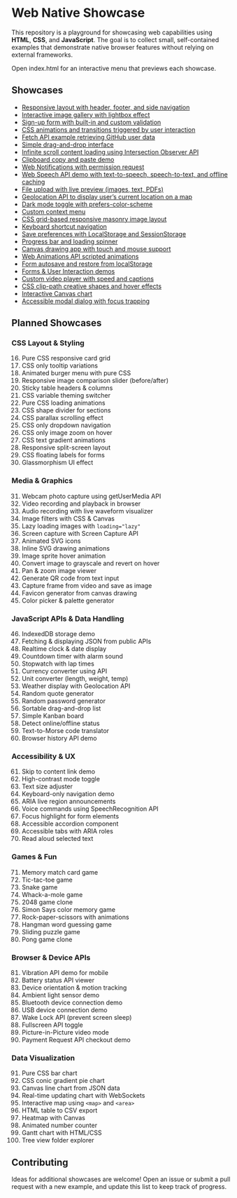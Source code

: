 # Web Native Showcase

This repository is a playground for showcasing web capabilities using **HTML**, **CSS**, and **JavaScript**. The goal is to collect small, self-contained examples that demonstrate native browser features without relying on external frameworks.

Open index.html for an interactive menu that previews each showcase.

## Showcases

- [Responsive layout with header, footer, and side navigation](responsive-layout/)
- [Interactive image gallery with lightbox effect](image-gallery/)
- [Sign-up form with built-in and custom validation](form-validation/)
- [CSS animations and transitions triggered by user interaction](css-animations/)
- [Fetch API example retrieving GitHub user data](github-fetch/)
- [Simple drag-and-drop interface](drag-and-drop/)
- [Infinite scroll content loading using Intersection Observer API](infinite-scroll/)
- [Clipboard copy and paste demo](clipboard/)
- [Web Notifications with permission request](web-notifications/)
- [Web Speech API demo with text-to-speech, speech-to-text, and offline caching](web-speech/)
- [File upload with live preview (images, text, PDFs)](file-upload-preview/)
- [Geolocation API to display user’s current location on a map](geolocation/)
- [Dark mode toggle with prefers-color-scheme](dark-mode-toggle/)
- [Custom context menu](custom-context-menu/)
- [CSS grid-based responsive masonry image layout](css-grid-masonry/)
- [Keyboard shortcut navigation](keyboard-shortcuts/)
- [Save preferences with LocalStorage and SessionStorage](storage-preferences/)
- [Progress bar and loading spinner](progress-loading/)
- [Canvas drawing app with touch and mouse support](canvas-drawing/)
- [Web Animations API scripted animations](web-animations/)
- [Form autosave and restore from localStorage](form-autosave/)
- [Forms & User Interaction demos](forms-user-interaction/)
- [Custom video player with speed and captions](video-player/)
- [CSS clip-path creative shapes and hover effects](clip-path/)
- [Interactive Canvas chart](canvas-svg-charts/)
- [Accessible modal dialog with focus trapping](modal-dialog/)

## Planned Showcases

### CSS Layout & Styling
16. Pure CSS responsive card grid  
17. CSS only tooltip variations  
18. Animated burger menu with pure CSS  
19. Responsive image comparison slider (before/after)  
20. Sticky table headers & columns  
21. CSS variable theming switcher  
22. Pure CSS loading animations  
23. CSS shape divider for sections  
24. CSS parallax scrolling effect  
25. CSS only dropdown navigation  
26. CSS only image zoom on hover  
27. CSS text gradient animations  
28. Responsive split-screen layout  
29. CSS floating labels for forms  
30. Glassmorphism UI effect  

### Media & Graphics
31. Webcam photo capture using getUserMedia API  
32. Video recording and playback in browser  
33. Audio recording with live waveform visualizer  
34. Image filters with CSS & Canvas  
35. Lazy loading images with `loading="lazy"`  
36. Screen capture with Screen Capture API  
37. Animated SVG icons  
38. Inline SVG drawing animations  
39. Image sprite hover animation  
40. Convert image to grayscale and revert on hover  
41. Pan & zoom image viewer  
42. Generate QR code from text input  
43. Capture frame from video and save as image  
44. Favicon generator from canvas drawing  
45. Color picker & palette generator  

### JavaScript APIs & Data Handling
46. IndexedDB storage demo  
47. Fetching & displaying JSON from public APIs  
48. Realtime clock & date display  
49. Countdown timer with alarm sound  
50. Stopwatch with lap times  
51. Currency converter using API  
52. Unit converter (length, weight, temp)  
53. Weather display with Geolocation API  
54. Random quote generator  
55. Random password generator  
56. Sortable drag-and-drop list  
57. Simple Kanban board  
58. Detect online/offline status  
59. Text-to-Morse code translator  
60. Browser history API demo  

### Accessibility & UX
61. Skip to content link demo  
62. High-contrast mode toggle  
63. Text size adjuster  
64. Keyboard-only navigation demo  
65. ARIA live region announcements  
66. Voice commands using SpeechRecognition API  
67. Focus highlight for form elements  
68. Accessible accordion component  
69. Accessible tabs with ARIA roles  
70. Read aloud selected text  

### Games & Fun
71. Memory match card game  
72. Tic-tac-toe game  
73. Snake game  
74. Whack-a-mole game  
75. 2048 game clone  
76. Simon Says color memory game  
77. Rock-paper-scissors with animations  
78. Hangman word guessing game  
79. Sliding puzzle game  
80. Pong game clone  

### Browser & Device APIs
81. Vibration API demo for mobile  
82. Battery status API viewer  
83. Device orientation & motion tracking  
84. Ambient light sensor demo  
85. Bluetooth device connection demo  
86. USB device connection demo  
87. Wake Lock API (prevent screen sleep)  
88. Fullscreen API toggle  
89. Picture-in-Picture video mode  
90. Payment Request API checkout demo  

### Data Visualization
91. Pure CSS bar chart  
92. CSS conic gradient pie chart  
93. Canvas line chart from JSON data  
94. Real-time updating chart with WebSockets  
95. Interactive map using `<map>` and `<area>`  
96. HTML table to CSV export  
97. Heatmap with Canvas  
98. Animated number counter  
99. Gantt chart with HTML/CSS  
100. Tree view folder explorer  

## Contributing

Ideas for additional showcases are welcome! Open an issue or submit a pull request with a new example, and update this list to keep track of progress.
